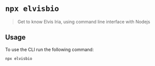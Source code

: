 # `npx elvisbio`

> Get to know Elvis Iria, using command line interface with Nodejs

## Usage

To use the CLI run the following command:

```sh
npx elvisbio
```